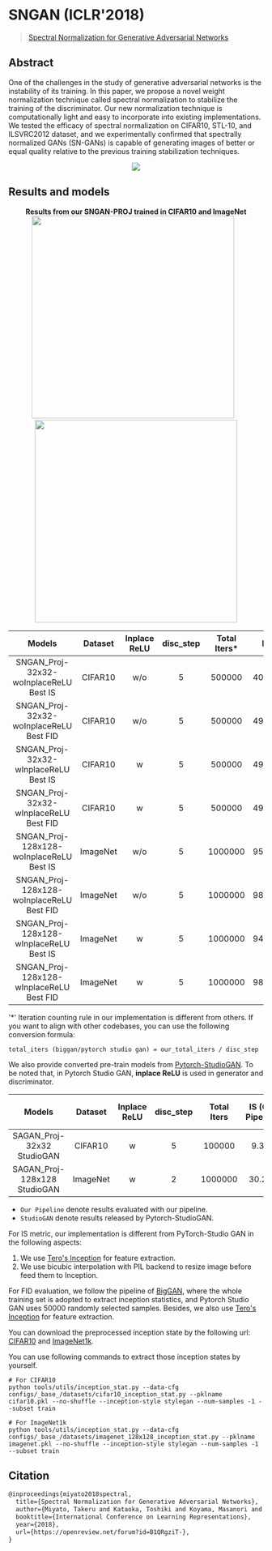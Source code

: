 # SNGAN (ICLR'2018)

> [Spectral Normalization for Generative Adversarial Networks](https://openreview.net/forum?id=B1QRgziT-)

<!-- [ALGORITHM] -->

## Abstract

<!-- [ABSTRACT] -->

One of the challenges in the study of generative adversarial networks is the instability of its training. In this paper, we propose a novel weight normalization technique called spectral normalization to stabilize the training of the discriminator. Our new normalization technique is computationally light and easy to incorporate into existing implementations. We tested the efficacy of spectral normalization on CIFAR10, STL-10, and ILSVRC2012 dataset, and we experimentally confirmed that spectrally normalized GANs (SN-GANs) is capable of generating images of better or equal quality relative to the previous training stabilization techniques.

<!-- [IMAGE] -->

<div align=center>
<img src="https://user-images.githubusercontent.com/28132635/143154496-6a03def4-4507-4d80-a948-89a5b747d916.png"/>
</div>

## Results and models

<div align="center">
  <b> Results from our SNGAN-PROJ trained in CIFAR10 and ImageNet</b>
  <br/>
  <img src="https://user-images.githubusercontent.com/28132635/125151484-14220b80-e179-11eb-81f7-9391ccaeb841.png" width="400"/> &nbsp;&nbsp;
  <img src="https://user-images.githubusercontent.com/28132635/127621152-7b7a0f2c-c743-485a-bf2e-2beca849a6e6.png" width="400"/>
</div>

|                  Models                   | Dataset  | Inplace ReLU | disc_step | Total Iters\* |  Iter  |   IS    |   FID   |                                                                            Config                                                                             |                                                                                 Download                                                                                  |                                                                                    Log                                                                                     |
| :---------------------------------------: | :------: | :----------: | :-------: | :-----------: | :----: | :-----: | :-----: | :-----------------------------------------------------------------------------------------------------------------------------------------------------------: | :-----------------------------------------------------------------------------------------------------------------------------------------------------------------------: | :------------------------------------------------------------------------------------------------------------------------------------------------------------------------: |
|  SNGAN_Proj-32x32-woInplaceReLU Best IS   | CIFAR10  |     w/o      |     5     |    500000     | 400000 | 9.6919  | 9.8203  |        [config](https://github.com/open-mmlab/mmediting/tree/master/configs/sngan_proj/sngan-proj_woReLUinplace_lr2e-4-ndisc5-1xb64_cifar10-32x32.py)         |           [ckpt](https://download.openmmlab.com/mmgen/sngan_proj/sngan_proj_cifar10_32_lr-2e-4_b64x1_woReLUinplace_is-iter400000_20210709_163823-902ce1ae.pth)            |           [Log](https://download.openmmlab.com/mmgen/sngan_proj/sngan_proj_cifar10_32_lr-2e-4_b64x1_woReLUinplace_20210624_065306_fid-ba0862a0_is-902ce1ae.json)           |
|  SNGAN_Proj-32x32-woInplaceReLU Best FID  | CIFAR10  |     w/o      |     5     |    500000     | 490000 | 9.5659  | 8.1158  |        [config](https://github.com/open-mmlab/mmediting/tree/master/configs/sngan_proj/sngan-proj_woReLUinplace_lr2e-4-ndisc5-1xb64_cifar10-32x32.py)         |           [ckpt](https://download.openmmlab.com/mmgen/sngan_proj/sngan_proj_cifar10_32_lr-2e-4_b64x1_woReLUinplace_fid-iter490000_20210709_163329-ba0862a0.pth)           |           [Log](https://download.openmmlab.com/mmgen/sngan_proj/sngan_proj_cifar10_32_lr-2e-4_b64x1_woReLUinplace_20210624_065306_fid-ba0862a0_is-902ce1ae.json)           |
|   SNGAN_Proj-32x32-wInplaceReLU Best IS   | CIFAR10  |      w       |     5     |    500000     | 490000 | 9.5564  | 8.3462  |         [config](https://github.com/open-mmlab/mmediting/tree/master/configs/sngan_proj/sngan-proj_wReLUinplace_lr2e-4-ndisc5-1xb64_cifar10-32x32.py)         |            [ckpt](https://download.openmmlab.com/mmgen/sngan_proj/sngan_proj_cifar10_32_lr-2e-4_b64x1_wReLUinplace_is-iter490000_20210709_202230-cd863c74.pth)            |           [Log](https://download.openmmlab.com/mmgen/sngan_proj/sngan_proj_cifar10_32_lr-2e-4_b64x1_wReLUinplace_20210624_065306_fid-ba0862a0_is-902ce1ae.json)            |
|  SNGAN_Proj-32x32-wInplaceReLU Best FID   | CIFAR10  |      w       |     5     |    500000     | 490000 | 9.5564  | 8.3462  |         [config](https://github.com/open-mmlab/mmediting/tree/master/configs/sngan_proj/sngan-proj_wReLUinplace_lr2e-4-ndisc5-1xb64_cifar10-32x32.py)         |           [ckpt](https://download.openmmlab.com/mmgen/sngan_proj/sngan_proj_cifar10_32_lr-2e-4-b64x1_wReLUinplace_fid-iter490000_20210709_203038-191b2648.pth)            |           [Log](https://download.openmmlab.com/mmgen/sngan_proj/sngan_proj_cifar10_32_lr-2e-4_b64x1_wReLUinplace_20210624_065306_fid-ba0862a0_is-902ce1ae.json)            |
| SNGAN_Proj-128x128-woInplaceReLU Best IS  | ImageNet |     w/o      |     5     |    1000000    | 952000 | 30.0651 | 33.4682 | [config](https://github.com/open-mmlab/mmediting/tree/master/configs/sngan_proj/sngan-proj_woReLUinplace_Glr2e-4_Dlr5e-5_ndisc5-2xb128_imagenet1k-128x128.py) | [ckpt](https://download.openmmlab.com/mmgen/sngan_proj/sngan_proj_imagenet1k_128_Glr2e-4_Dlr5e-5_ndisc5_b128x2_woReLUinplace_is-iter952000_20210730_132027-9c884a21.pth)  | [Log](https://download.openmmlab.com/mmgen/sngan_proj/sngan_proj_imagenet1k_128_Glr2e-4_Dlr5e-5_ndisc5_b128x2_woReLUinplace_20210730_131424_fid-061bf803_is-9c884a21.json) |
| SNGAN_Proj-128x128-woInplaceReLU Best FID | ImageNet |     w/o      |     5     |    1000000    | 989000 | 29.5779 | 32.6193 | [config](https://github.com/open-mmlab/mmediting/tree/master/configs/sngan_proj/sngan-proj_woReLUinplace_Glr2e-4_Dlr5e-5_ndisc5-2xb128_imagenet1k-128x128.py) | [ckpt](https://download.openmmlab.com/mmgen/sngan_proj/sngan_proj_imagenet1k_128_Glr2e-4_Dlr5e-5_ndisc5_b128x2_woReLUinplace_fid-iter988000_20210730_131424-061bf803.pth) | [Log](https://download.openmmlab.com/mmgen/sngan_proj/sngan_proj_imagenet1k_128_Glr2e-4_Dlr5e-5_ndisc5_b128x2_woReLUinplace_20210730_131424_fid-061bf803_is-9c884a21.json) |
|  SNGAN_Proj-128x128-wInplaceReLU Best IS  | ImageNet |      w       |     5     |    1000000    | 944000 | 28.1799 | 34.3383 | [config](https://github.com/open-mmlab/mmediting/tree/master/configs/sngan_proj/sngan-proj_wReLUinplace_Glr2e-4_Dlr5e-5_ndisc5-2xb128_imagenet1k-128x128.py)  |  [ckpt](https://download.openmmlab.com/mmgen/sngan_proj/sngan_proj_imagenet1k_128_Glr2e-4_Dlr5e-5_ndisc5_b128x2_wReLUinplace_is-iter944000_20210730_132714-ca0ccd07.pth)  | [Log](https://download.openmmlab.com/mmgen/sngan_proj/sngan_proj_imagenet1k_128_Glr2e-4_Dlr5e-5_ndisc5_b128x2_wReLUinplace_20210730_132401_fid-9a682411_is-ca0ccd07.json)  |
| SNGAN_Proj-128x128-wInplaceReLU Best FID  | ImageNet |      w       |     5     |    1000000    | 988000 | 27.7948 | 33.4821 | [config](https://github.com/open-mmlab/mmediting/tree/master/configs/sngan_proj/sngan-proj_wReLUinplace_Glr2e-4_Dlr5e-5_ndisc5-2xb128_imagenet1k-128x128.py)  | [ckpt](https://download.openmmlab.com/mmgen/sngan_proj/sngan_proj_imagenet1k_128_Glr2e-4_Dlr5e-5_ndisc5_b128x2_wReLUinplace_fid-iter988000_20210730_132401-9a682411.pth)  | [Log](https://download.openmmlab.com/mmgen/sngan_proj/sngan_proj_imagenet1k_128_Glr2e-4_Dlr5e-5_ndisc5_b128x2_wReLUinplace_20210730_132401_fid-9a682411_is-ca0ccd07.json)  |

'\*' Iteration counting rule in our implementation is different from others. If you want to align with other codebases, you can use the following conversion formula:

```
total_iters (biggan/pytorch studio gan) = our_total_iters / disc_step
```

We also provide converted pre-train models from [Pytorch-StudioGAN](https://github.com/POSTECH-CVLab/PyTorch-StudioGAN).
To be noted that, in Pytorch Studio GAN, **inplace ReLU** is used in generator and discriminator.

|            Models            | Dataset  | Inplace ReLU | disc_step | Total Iters | IS (Our Pipeline) | FID (Our Pipeline) | IS (StudioGAN) | FID (StudioGAN) |                                                           Config                                                           |                                                         Download                                                          |                              Original Download link                               |
| :--------------------------: | :------: | :----------: | :-------: | :---------: | :---------------: | :----------------: | :------------: | :-------------: | :------------------------------------------------------------------------------------------------------------------------: | :-----------------------------------------------------------------------------------------------------------------------: | :-------------------------------------------------------------------------------: |
|  SAGAN_Proj-32x32 StudioGAN  | CIFAR10  |      w       |     5     |   100000    |       9.372       |      10.2011       |     8.677      |     13.248      | [config](https://github.com/open-mmlab/mmediting/tree/master/configs/sngan_proj/sngan-proj-cvt-studioGAN_cifar10-32x32.py) |  [model](https://download.openmmlab.com/mmgen/sngan_proj/sngan_cifar10_convert-studio-rgb_20210709_111346-2979202d.pth)   | [model](https://drive.google.com/drive/folders/16s5Cr-V-NlfLyy_uyXEkoNxLBt-8wYSM) |
| SAGAN_Proj-128x128 StudioGAN | ImageNet |      w       |     2     |   1000000   |      30.218       |      29.8199       |     32.247     |     26.792      | [config](https://github.com/open-mmlab/mmediting/tree/master/configs/sngan_proj/sngan-proj-cvt-studioGAN_cifar10-32x32.py) | [model](https://download.openmmlab.com/mmgen/sngan_proj/sngan_imagenet1k_convert-studio-rgb_20210709_111406-877b1130.pth) | [model](https://drive.google.com/drive/folders/1Ek2wAMlxpajL_M8aub4DKQ9B313K8XhS) |

- `Our Pipeline` denote results evaluated with our pipeline.
- `StudioGAN` denote results released by Pytorch-StudioGAN.

For IS metric, our implementation is different from PyTorch-Studio GAN in the following aspects:

1. We use [Tero's Inception](https://nvlabs-fi-cdn.nvidia.com/stylegan2-ada-pytorch/pretrained/metrics/inception-2015-12-05.pt) for feature extraction.
2. We use bicubic interpolation with PIL backend to resize image before feed them to Inception.

For FID evaluation, we follow the pipeline of [BigGAN](https://github.com/ajbrock/BigGAN-PyTorch/blob/98459431a5d618d644d54cd1e9fceb1e5045648d/calculate_inception_moments.py#L52), where the whole training set is adopted to extract inception statistics, and Pytorch Studio GAN uses 50000 randomly selected samples. Besides, we also use [Tero's Inception](https://nvlabs-fi-cdn.nvidia.com/stylegan2-ada-pytorch/pretrained/metrics/inception-2015-12-05.pt) for feature extraction.

You can download the preprocessed inception state by the following url: [CIFAR10](https://download.openmmlab.com/mmgen/evaluation/fid_inception_pkl/cifar10.pkl) and [ImageNet1k](https://download.openmmlab.com/mmgen/evaluation/fid_inception_pkl/imagenet.pkl).

You can use following commands to extract those inception states by yourself.

```
# For CIFAR10
python tools/utils/inception_stat.py --data-cfg configs/_base_/datasets/cifar10_inception_stat.py --pklname cifar10.pkl --no-shuffle --inception-style stylegan --num-samples -1 --subset train

# For ImageNet1k
python tools/utils/inception_stat.py --data-cfg configs/_base_/datasets/imagenet_128x128_inception_stat.py --pklname imagenet.pkl --no-shuffle --inception-style stylegan --num-samples -1 --subset train
```

## Citation

```latex
@inproceedings{miyato2018spectral,
  title={Spectral Normalization for Generative Adversarial Networks},
  author={Miyato, Takeru and Kataoka, Toshiki and Koyama, Masanori and Yoshida, Yuichi},
  booktitle={International Conference on Learning Representations},
  year={2018},
  url={https://openreview.net/forum?id=B1QRgziT-},
}
```
